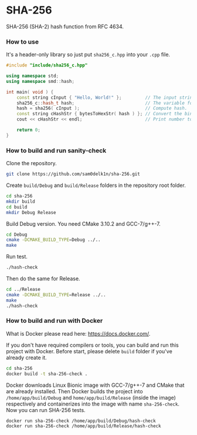 # SHA-256
SHA-256 (SHA-2) hash function from RFC 4634.

### How to use
It's a header-only library so just put `sha256_c.hpp` into your `.cpp` file.
```cpp
#include "include/sha256_c.hpp"

using namespace std;
using namespace smd::hash;

int main( void ) {
    const string cInput { "Hello, World!" };         // The input string.
    sha256_c::hash_t hash;                           // The variable for 256-bit hash in binary format.
    hash = sha256( cInput );                         // Compute hash.
    const string cHashStr { bytesToHexStr( hash ) }; // Convert the binary hash to the string format.
    cout << cHashStr << endl;                        // Print number to the terminal output.

    return 0;
}
```

### How to build and run sanity-check
Clone the repository.
```bash
git clone https://github.com/sam0delk1n/sha-256.git
```
Create `build/Debug` and `build/Release` folders in the repository root folder.
```bash
cd sha-256
mkdir build
cd build
mkdir Debug Release
```
Build Debug version. You need CMake 3.10.2 and GCC-7/g++-7.
```bash
cd Debug
cmake -DCMAKE_BUILD_TYPE=Debug ../..
make
```
Run test.
```bash
./hash-check
```
Then do the same for Release.
```bash
cd ../Release
cmake -DCMAKE_BUILD_TYPE=Release ../..
make
./hash-check
```

### How to build and run with Docker
What is Docker please read here: https://docs.docker.com/.  

If you don't have required compilers or tools, you can build and run this project with Docker. Before start, please delete `build` folder if you've already create it.
```bash
cd sha-256
docker build -t sha-256-check .
```
Docker downloads Linux Bionic image with GCC-7/g++-7 and CMake that are already installed. Then Docker builds the project into `/home/app/build/Debug` and `home/app/build/Release` (inside the image) respectively and containerizes into the image with name `sha-256-check`. Now you can run SHA-256 tests.
```bash
docker run sha-256-check /home/app/build/Debug/hash-check
docker run sha-256-check /home/app/build/Release/hash-check
```
